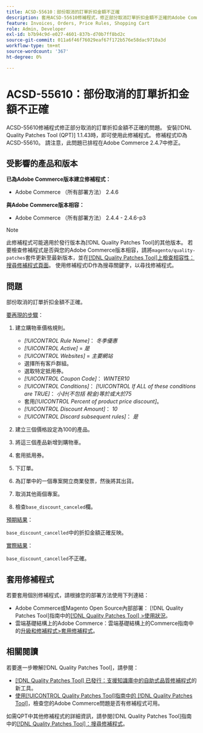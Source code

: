 ```yaml
---
title: ACSD-55610：部份取消的訂單折扣金額不正確
description: 套用ACSD-55610修補程式，修正部分取消訂單折扣金額不正確的Adobe Commerce問題。
feature: Invoices, Orders, Price Rules, Shopping Cart
role: Admin, Developer
exl-id: b7b94c9d-e027-4601-837b-d70b7ff8bd2c
source-git-commit: 011a6f46f76029eaf67f172b576e58dac9710a3d
workflow-type: tm+mt
source-wordcount: '367'
ht-degree: 0%

---
```


# ACSD-55610：部份取消的訂單折扣金額不正確

ACSD-55610修補程式修正部分取消的訂單折扣金額不正確的問題。 安裝[!DNL Quality Patches Tool (QPT)] 1.1.43時，即可使用此修補程式。 修補程式ID為ACSD-55610。 請注意，此問題已排程在Adobe Commerce 2.4.7中修正。

## 受影響的產品和版本

**已為Adobe Commerce版本建立修補程式：**

* Adobe Commerce （所有部署方法） 2.4.6

**與Adobe Commerce版本相容：**

* Adobe Commerce （所有部署方法） 2.4.4 - 2.4.6-p3

>[!NOTE]
>
>此修補程式可能適用於發行版本為[!DNL Quality Patches Tool]的其他版本。 若要檢查修補程式是否與您的Adobe Commerce版本相容，請將`magento/quality-patches`套件更新至最新版本，並在[[!DNL Quality Patches Tool]上檢查相容性：搜尋修補程式頁面](https://experienceleague.adobe.com/tools/commerce-quality-patches/index.html?lang=zh-Hant)。 使用修補程式ID作為搜尋關鍵字，以尋找修補程式。

## 問題

部份取消的訂單折扣金額不正確。

<u>要再現的步驟</u>：

1. 建立購物車價格規則。

   * *[!UICONTROL Rule Name]*： *冬季優惠*
   * *[!UICONTROL Active]* = *是*
   * *[!UICONTROL Websites]* = *主要網站*
   * 選擇所有客戶群組。
   * 選取特定抵用券。
   * *[!UICONTROL Coupon Code]*： *WINTER10*
   * *[!UICONTROL Conditions]*： *[!UICONTROL If ALL of these conditions are TRUE]*： *小計(不包括 稅金)等於或大於75*
   * 套用&#x200B;*[!UICONTROL Percent of product price discount]*。
   * *[!UICONTROL Discount Amount]*： *10*
   * *[!UICONTROL Discard subsequent rules]*： *是*

1. 建立三個價格設定為100的產品。
1. 將這三個產品新增到購物車。
1. 套用抵用券。
1. 下訂單。
1. 為訂單中的一個專案開立商業發票，然後將其出貨。
1. 取消其他兩個專案。
1. 檢查`base_discount_canceled`欄。

<u>預期結果</u>：

`base_discount_cancelled`中的折扣金額正確反映。

<u>實際結果</u>：

`base_discount_cancelled`不正確。

## 套用修補程式

若要套用個別修補程式，請根據您的部署方法使用下列連結：

* Adobe Commerce或Magento Open Source內部部署： [!DNL Quality Patches Tool]指南中的[[!DNL Quality Patches Tool] >使用狀況](/help/tools/quality-patches-tool/usage.md)。
* 雲端基礎結構上的Adobe Commerce：雲端基礎結構上的Commerce指南中的[升級和修補程式>套用修補程式](https://experienceleague.adobe.com/docs/commerce-cloud-service/user-guide/develop/upgrade/apply-patches.html?lang=zh-Hant)。

## 相關閱讀

若要進一步瞭解[!DNL Quality Patches Tool]，請參閱：

* [[!DNL Quality Patches Tool] 已發行：支援知識庫中的自助式品質修補程式](https://experienceleague.adobe.com/zh-hant/docs/commerce-operations/tools/quality-patches-tool/quality-patches-tool-to-self-serve-quality-patches)的新工具。
* [使用[!UICONTROL Quality Patches Tool]指南中的 [!DNL Quality Patches Tool]](/help/tools/quality-patches-tool/patches-available-in-qpt/check-patch-for-magento-issue-with-magento-quality-patches.md)，檢查您的Adobe Commerce問題是否有修補程式可用。


如需QPT中其他修補程式的詳細資訊，請參閱[!DNL Quality Patches Tool]指南中的[[!DNL Quality Patches Tool]：搜尋修補程式](https://experienceleague.adobe.com/tools/commerce-quality-patches/index.html?lang=zh-Hant)。
